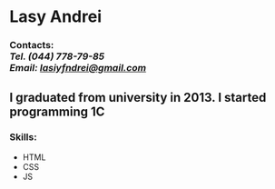 # Lasy Andrei

### Contacts:<br>*Tel. (044) 778-79-85*<br>*Email: lasiyfndrei@gmail.com*

## I graduated from university in 2013. I started programming 1C
### Skills:
* HTML
* CSS
* JS